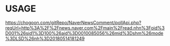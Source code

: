 # USAGE

https://chogoon.com/gitRepo/NaverNewsComment/pollApi.php?reqUrl=http%3A%2F%2Fnews.naver.com%2Fmain%2Fread.nhn%3Foid%3D001%26sid1%3D100%26aid%3D0010085056%26mid%3Dshm%26mode%3DLSD%26nh%3D20180514181249
